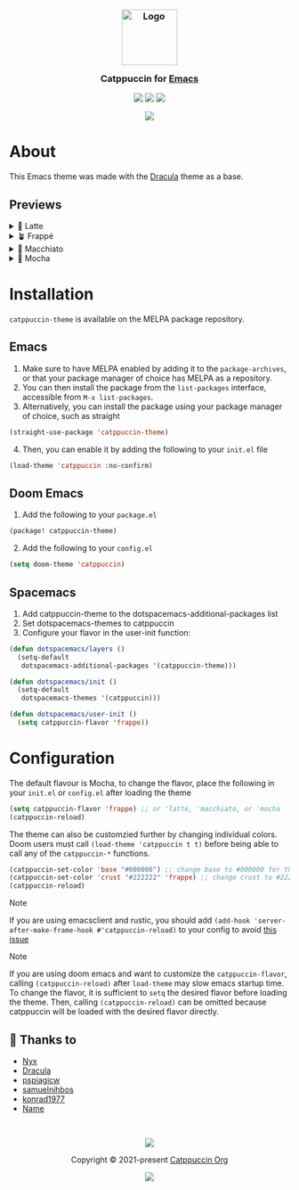 <h3 align="center">
<img src="https://raw.githubusercontent.com/catppuccin/catppuccin/main/assets/logos/exports/1544x1544_circle.png" width="100" alt="Logo"/><br/>
<img src="https://raw.githubusercontent.com/catppuccin/catppuccin/main/assets/misc/transparent.png" height="30" width="0px"/>
  Catppuccin for <a href="https://www.gnu.org/software/emacs/">Emacs</a>
<img src="https://raw.githubusercontent.com/catppuccin/catppuccin/main/assets/misc/transparent.png" height="30" width="0px"/>
</h3>

<p align="center">
<a href="https://github.com/catppuccin/emacs/stargazers"><img src="https://img.shields.io/github/stars/catppuccin/emacs?colorA=363a4f&colorB=b7bdf8&style=for-the-badge"></a>
<a href="https://github.com/catppuccin/emacs/issues"><img src="https://img.shields.io/github/issues/catppuccin/emacs?colorA=363a4f&colorB=f5a97f&style=for-the-badge"></a>
<a href="https://github.com/catppuccin/emacs/contributors"><img src="https://img.shields.io/github/contributors/catppuccin/emacs?colorA=363a4f&colorB=a6da95&style=for-the-badge"></a>
</p>

<p align="center">
<img src="assets/Screenshot.webp"/>
</p>

# About

This Emacs theme was made with the [Dracula](https://github.com/dracula/emacs) theme as a base.

## Previews

<details>
<summary>🌻 Latte</summary>
<img src="assets/Latte.webp"/>
</details>
<details>
<summary>🪴 Frappé</summary>
<img src="assets/Frappe.webp"/>
</details>
<details>
<summary>🌺 Macchiato</summary>
<img src="assets/Macchiato.webp"/>
</details>
<details>
<summary>🌿 Mocha</summary>
<img src="assets/Mocha.webp"/>
</details>

# Installation

`catppuccin-theme` is available on the MELPA package repository.

## Emacs

1. Make sure to have MELPA enabled by adding it to the `package-archives`, or that your package manager of choice has MELPA as a repository.
2. You can then install the package from the `list-packages` interface, accessible from `M-x list-packages`.
3. Alternatively, you can install the package using your package manager of choice, such as straight

```lisp
(straight-use-package 'catppuccin-theme)
```

4. Then, you can enable it by adding the following to your `init.el` file

```lisp
(load-theme 'catppuccin :no-confirm)
```

## Doom Emacs

1. Add the following to your `package.el`

```lisp
(package! catppuccin-theme)
```

2. Add the following to your `config.el`

```lisp
(setq doom-theme 'catppuccin)
```

## Spacemacs

1. Add catppuccin-theme to the dotspacemacs-additional-packages list
2. Set dotspacemacs-themes to catppuccin
3. Configure your flavor in the user-init function:

```lisp
(defun dotspacemacs/layers ()
  (setq-default 
   dotspacemacs-additional-packages '(catppuccin-theme)))

(defun dotspacemacs/init ()
  (setq-default
   dotspacemacs-themes '(catppuccin)))

(defun dotspacemacs/user-init ()
  (setq catppuccin-flavor 'frappe))
```

# Configuration

The default flavour is Mocha, to change the flavor, place the following in your `init.el` or `config.el`
after loading the theme

```lisp
(setq catppuccin-flavor 'frappe) ;; or 'latte, 'macchiato, or 'mocha
(catppuccin-reload)
```

The theme can also be customzied further by changing individual colors.
Doom users must call `(load-theme 'catppuccin t t)` before being able to call any of the `catppuccin-*` functions.

```lisp
(catppuccin-set-color 'base "#000000") ;; change base to #000000 for the currently active flavor
(catppuccin-set-color 'crust "#222222" 'frappe) ;; change crust to #222222 for frappe
(catppuccin-reload)
```

>[!NOTE]
>If you are using emacsclient and rustic, you should add `(add-hook 'server-after-make-frame-hook #'catppuccin-reload)` to your config to avoid [this issue](https://github.com/catppuccin/emacs/issues/121)

>[!NOTE]
>If you are using doom emacs and want to customize the `catppuccin-flavor`, calling `(catppuccin-reload)` after `load-theme` may slow emacs startup time. To change the flavor, it is sufficient to `setq` the desired flavor before loading the theme. Then, calling `(catppuccin-reload)` can be omitted because catppuccin will be loaded with the desired flavor directly.

## 💝 Thanks to

- [Nyx](https://github.com/nyxkrage)
- [Dracula](https://github.com/dracula/emacs)
- [pspiagicw](https://github.com/pspiagicw)
- [samuelnihbos](https://github.com/samuelnihbos)
- [konrad1977](https://github.com/konrad1977)
- [Name](https://github.com/NamesCode)

&nbsp;

<p align="center"><img src="https://raw.githubusercontent.com/catppuccin/catppuccin/main/assets/footers/gray0_ctp_on_line.svg?sanitize=true" /></p>
<p align="center">Copyright &copy; 2021-present <a href="https://github.com/catppuccin" target="_blank">Catppuccin Org</a>
<p align="center"><a href="https://github.com/catppuccin/catppuccin/blob/main/LICENSE"><img src="https://img.shields.io/static/v1.svg?style=for-the-badge&label=License&message=MIT&logoColor=d9e0ee&colorA=363a4f&colorB=b7bdf8"/></a></p>
